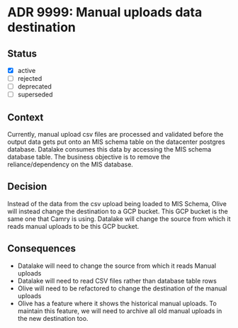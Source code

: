 # ADR 9999: Manual uploads data destination

## Status

- [x] active
- [ ] rejected
- [ ] deprecated
- [ ] superseded

## Context

Currently, manual upload csv files are processed and validated before the output data gets put onto an MIS schema table on the datacenter postgres database. Datalake consumes this data by accessing the MIS schema database table. The business objective is to remove the reliance/dependency on the MIS database.

## Decision

Instead of the data from the csv upload being loaded to MIS Schema, Olive will instead change the destination to a GCP bucket. This GCP bucket is the same one that Camry is using. Datalake will change the source from which it reads manual uploads to be this GCP bucket.

## Consequences

* Datalake will need to change the source from which it reads Manual uploads
* Datalake will need to read CSV files rather than database table rows
* Olive will need to be refactored to change the destination of the manual uploads
* Olive has a feature where it shows the historical manual uploads. To maintain this feature, we will need to archive all old manual uploads in the new destination too.
